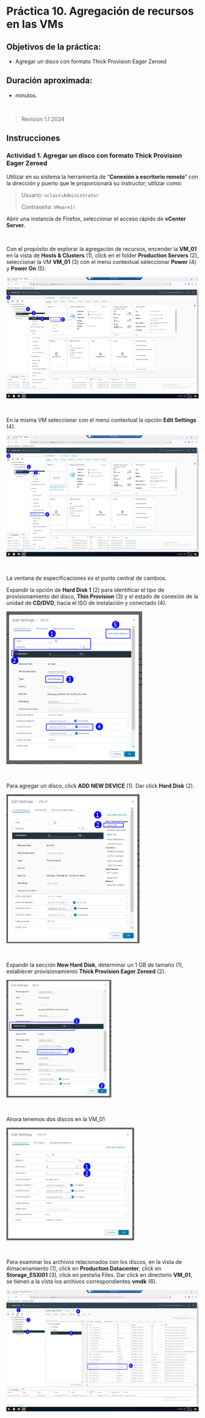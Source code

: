 # Práctica 10. Agregación de recursos en las VMs

## Objetivos de la práctica:
- Agregar un disco con formato Thick Provision Eager Zeroed


## Duración aproximada:
- minutos.
<br/>

> Revisión 1.1 2024

## Instrucciones

### Actividad 1. Agregar un disco con formato Thick Provision Eager Zeroed

Utilizar en su sistema la herramienta de “**Conexión a escritorio
remoto**” con la dirección y puerto que le proporcionará su instructor;
utilizar como:

> Usuario: `vclass\Administrator`
>
> Contraseña: `VMware1!`

Abrir una instancia de Firefox, seleccionar el acceso rápido de
**vCenter Server**.

<br/>

Con el propósito de explorar la agregación de recursos, encender la
**VM_01** en la vista de **Hosts & Clusters** (1), click en el folder
**Production Servers** (2), seleccionar la VM **VM_01** (3) con el menú
contextual seleccionar **Power** (4) y **Power On** (5).

<img src="./media/image1.png" style="width:5.88889in;height:3.3125in"
alt="A screenshot of a computer Description automatically generated" />

<br/>

En la misma VM seleccionar con el menú contextual la opción **Edit
Settings** (4).

<img src="./media/image2.png" style="width:5.88889in;height:3.3125in"
alt="A screenshot of a computer Description automatically generated" />

<br/>

La ventana de especificaciones es el punto central de cambios.

Expandir la opción de **Hard Disk 1** (2) para identificar el tipo de
provisionamiento del disco, **Thin Provision** (3) y el estado de
conexión de la unidad de **CD/DVD**, hacia el ISO de instalación y
conectado (4).

<img src="./media/image3.png" style="width:3.71094in;height:4.17021in"
alt="A screenshot of a computer Description automatically generated" />

<br/>

Para agregar un disco, click **ADD NEW DEVICE** (1). Dar click **Hard Disk**
(2).

<img src="./media/image4.png" style="width:3.63802in;height:4.06813in"
alt="A screenshot of a computer Description automatically generated" />

<br/>

Expandir la sección **New Hard Disk**, determinar un 1 GB de tamaño (1),
establecer provisionamiento **Thick Provision Eager Zeroed** (2).

<img src="./media/image5.png" style="width:2.86719in;height:3.2045in"
alt="A screenshot of a computer Description automatically generated" />

<br/>

Ahora tenemos dos discos en la VM_01

<img src="./media/image6.png"
style="width:3.49219in;height:3.07727in" />

<br/>

Para examinar los archivos relacionados con los discos, en la vista de
Almacenamiento (1), click en **Production Datacenter**, click en
**Storage_ESXI01** (3), click en pestaña Files. Dar click en directorio
**VM_01**, se tienen a la vista los archivos correspondientes **vmdk**
(6).

<img src="./media/image7.png" style="width:5.88889in;height:3.3125in"
alt="A screenshot of a computer Description automatically generated" />
